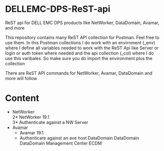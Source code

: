 # DELLEMC-DPS-ReST-api
ReST api for DELL EMC DPS products like NetWorker, DataDomain, Avamar, and more

This repository contains many ReST API collection for Postman. Feel free to use them.
In this Postman collections I do work with an envirnment (_env) where I define all variables needed to work with the ReST Api like Server or login or auth token where needed and the api collection (_col) where I do use this varibales. So make sure you do import the environment plus the collection

There are ReST API commands for NetWorker, Avamar, DataDomain and more will follow

# Content
 * NetWorker  
 2* NetWorker 19.1  
 3* Authenticate against a NW Server  
* Avamar  
  * Avamar 19.1
   * Authenticare against an ave host
DataDomain
   DataDomain
   DataDomain Management Center
ECDM
